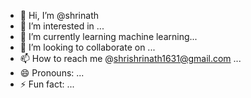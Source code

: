 - 👋 Hi, I’m @shrinath
- 👀 I’m interested in  ...
- 🌱 I’m currently learning machine learning...
- 💞️ I’m looking to collaborate on ...
- 📫 How to reach me @shrishrinath1631@gmail.com  ...
- 😄 Pronouns: ...
- ⚡ Fun fact: ...

<!---
shrinath16/shrinath16 is a ✨ special ✨ repository because its `README.md` (this file) appears on your GitHub profile.
You can click the Preview link to take a look at your changes.
--->
